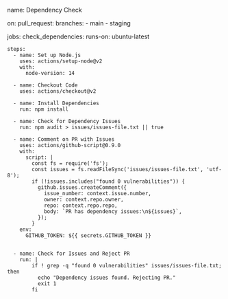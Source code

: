 name: Dependency Check

on:
  pull_request:
    branches:
      - main
      - staging

jobs:
  check_dependencies:
    runs-on: ubuntu-latest

    steps:
      - name: Set up Node.js
        uses: actions/setup-node@v2
        with:
          node-version: 14

      - name: Checkout Code
        uses: actions/checkout@v2

      - name: Install Dependencies
        run: npm install

      - name: Check for Dependency Issues
        run: npm audit > issues/issues-file.txt || true

      - name: Comment on PR with Issues
        uses: actions/github-script@0.9.0
        with:
          script: |
            const fs = require('fs');
            const issues = fs.readFileSync('issues/issues-file.txt', 'utf-8');
            if (!issues.includes("found 0 vulnerabilities")) {
              github.issues.createComment({
                issue_number: context.issue.number,
                owner: context.repo.owner,
                repo: context.repo.repo,
                body: `PR has dependency issues:\n${issues}`,
              });
            }
        env:
          GITHUB_TOKEN: ${{ secrets.GITHUB_TOKEN }}
      

      - name: Check for Issues and Reject PR
        run: |
            if ! grep -q "found 0 vulnerabilities" issues/issues-file.txt; then
              echo "Dependency issues found. Rejecting PR."
              exit 1
            fi